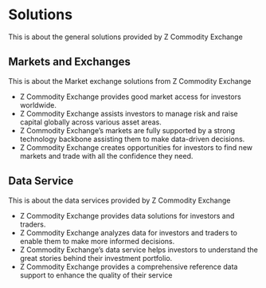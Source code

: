 # Solutions

This is about the general solutions provided by Z Commodity Exchange

## Markets and Exchanges

This is about the Market exchange solutions from Z Commodity Exchange

- Z Commodity Exchange provides good market access for investors worldwide.
- Z Commodity Exchange assists investors to manage risk and raise capital globally across various asset areas.
- Z Commodity Exchange’s markets are fully supported by a strong technology backbone assisting them to make data-driven decisions.
- Z Commodity Exchange creates opportunities for investors to find new markets and trade with all the confidence they need.

## Data Service

This is about the data services provided by Z Commodity Exchange

- Z Commodity Exchange provides data solutions for investors and traders.
- Z Commodity Exchange analyzes data for investors and traders to enable them to make more informed decisions.
- Z Commodity Exchange’s data service helps investors to understand the great stories behind their investment portfolio.
- Z Commodity Exchange provides a comprehensive reference data support to enhance the quality of their service